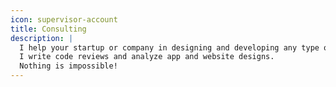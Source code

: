```yaml
---
icon: supervisor-account
title: Consulting
description: |
  I help your startup or company in designing and developing any type of Android app or website.
  I write code reviews and analyze app and website designs.
  Nothing is impossible!
---
```

